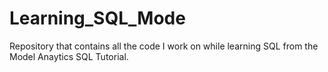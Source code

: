 # Learning_SQL_Mode
Repository that contains all the code I work on while learning SQL from the Model Anaytics SQL Tutorial.
